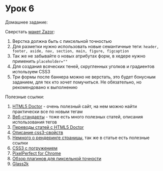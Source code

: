 # Урок 6

Домашнее задание:

Сверстать [макет Zazor](/html_06/homework6.psd):

1. Верстка должна быть с пиксельной точностью
2. Для разметки нужно использовать новые семантичные теги: `header, footer, aside, nav, section, main, figure, figcaption`
3. Так же не забывайте о новых атрибутах форм, в хедере нужно применить `placeholder=""`
4. Для создания всяческих теней, скругленных уголков и градиентов используем CSS3
5. Три формы после баннера можно не верстать, это будет бонусным заданием, для тех кто хочет помучиться. Не обязательно, но  рекомендовано к выполнению


Полезные ссылки:

1. [HTML5 Doctor](http://html5doctor.com/) - очень полезный сайт, на нем можно найти практически все по новым тегам
2. [Веб-стандарты](http://web-standards.ru/) - тоже есть много полезных статей, описания использования тегов
3. [Переводы статей с HTML5 Doctor](http://web-standards.ru/tag/html5doctor/)
4. [Описание css3-свойств](http://css3files.com/)
5. [Немного о рендеринге страницы](http://frontender.info/css-paint-times/), так же в статье есть полезные ссылки
6. [CSS3 с погружением](http://habrahabr.ru/post/137348/)
7. [PixelPerfect for Chrome](https://chrome.google.com/webstore/detail/perfectpixel-by-welldonec/dkaagdgjmgdmbnecmcefdhjekcoceebi?hl=ru)
8. [Обзор плагинов для пиксельной точности](http://zencoder.ru/web-development/pixel-perfect/)
9. [Glass2k](http://soft.softodrom.ru/ap/Glass2k-p1728)
